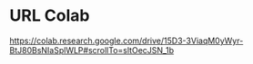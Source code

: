 # URL Colab

<https://colab.research.google.com/drive/15D3-3ViaqM0yWyr-BtJ80BsNIaSplWLP#scrollTo=sltOecJSN_1b>
